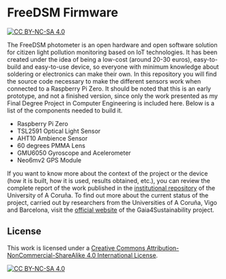 # FreeDSM Firmware

[![CC BY-NC-SA 4.0][cc-by-nc-sa-shield]][cc-by-nc-sa]

The FreeDSM photometer is an open hardware and open software solution for citizen light pollution monitoring based on IoT technologies. It has been created under the idea of being a low-cost (around 20-30 euros), easy-to-build and easy-to-use device, so everyone with minimum knowledge about soldering or electronics can make their own. In this repository you will find the source code necessary to make the different sensors work when connected to a Raspberry Pi Zero. It should be noted that this is an early prototype, and not a finished version, since only the work presented as my Final Degree Project in Computer Engineering is included here. Below is a list of the components needed to build it.

* Raspberry Pi Zero
* TSL2591 Optical Light Sensor
* AHT10 Ambience Sensor
* 60 degrees PMMA Lens
* GMU6050 Gyroscope and Acelerometer
* Neo6mv2 GPS Module

If you want to know more about the context of the project or the device (how it is built, how it is used, results obtained, etc.), you can review the complete report of the work published in the [institutional repository](https://ruc.udc.es/dspace/handle/2183/32824) of the University of A Coruña. To find out more about the current status of the project, carried out by researchers from the Universities of A Coruña, Vigo and Barcelona, visit the [official website](http://gaia4sustainability.eu) of the Gaia4Sustainability project.

## License

This work is licensed under a
[Creative Commons Attribution-NonCommercial-ShareAlike 4.0 International License][cc-by-nc-sa].

[![CC BY-NC-SA 4.0][cc-by-nc-sa-image]][cc-by-nc-sa]

[cc-by-nc-sa]: http://creativecommons.org/licenses/by-nc-sa/4.0/
[cc-by-nc-sa-image]: https://licensebuttons.net/l/by-nc-sa/4.0/88x31.png
[cc-by-nc-sa-shield]: https://img.shields.io/badge/License-CC%20BY--NC--SA%204.0-lightgrey.svg
